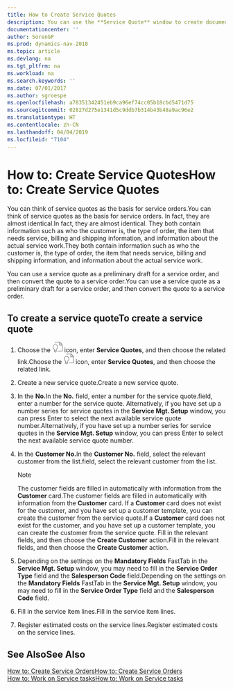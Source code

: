 ```yaml
---
title: How to Create Service Quotes
description: You can use the **Service Quote** window to create documents where you enter information about a service, such as repairs and maintenance, on service items by customer request. You can use a service quote as a preliminary draft for a service order, and then convert the quote to a service order.
documentationcenter: ''
author: SorenGP
ms.prod: dynamics-nav-2018
ms.topic: article
ms.devlang: na
ms.tgt_pltfrm: na
ms.workload: na
ms.search.keywords: ''
ms.date: 07/01/2017
ms.author: sgroespe
ms.openlocfilehash: a78351342451eb9ca96ef74cc05b18cbd5471d75
ms.sourcegitcommit: 02827d275e1341d5c9ddb7b314b43b48a9ac96e2
ms.translationtype: HT
ms.contentlocale: zh-CN
ms.lasthandoff: 04/04/2019
ms.locfileid: "7104"
---
```

# <a name="how-to-create-service-quotes"></a><span data-ttu-id="11ad8-104">How to: Create Service Quotes</span><span class="sxs-lookup"><span data-stu-id="11ad8-104">How to: Create Service Quotes</span></span>
<span data-ttu-id="11ad8-105">You can think of service quotes as the basis for service orders.</span><span class="sxs-lookup"><span data-stu-id="11ad8-105">You can think of service quotes as the basis for service orders.</span></span> <span data-ttu-id="11ad8-106">In fact, they are almost identical.</span><span class="sxs-lookup"><span data-stu-id="11ad8-106">In fact, they are almost identical.</span></span> <span data-ttu-id="11ad8-107">They both contain information such as who the customer is, the type of order, the item that needs service, billing and shipping information, and information about the actual service work.</span><span class="sxs-lookup"><span data-stu-id="11ad8-107">They both contain information such as who the customer is, the type of order, the item that needs service, billing and shipping information, and information about the actual service work.</span></span>
 
<span data-ttu-id="11ad8-108">You can use a service quote as a preliminary draft for a service order, and then convert the quote to a service order.</span><span class="sxs-lookup"><span data-stu-id="11ad8-108">You can use a service quote as a preliminary draft for a service order, and then convert the quote to a service order.</span></span>  
  
## <a name="to-create-a-service-quote"></a><span data-ttu-id="11ad8-109">To create a service quote</span><span class="sxs-lookup"><span data-stu-id="11ad8-109">To create a service quote</span></span>  
1. <span data-ttu-id="11ad8-110">Choose the ![Search for Page or Report](media/ui-search/search_small.png "Search for Page or Report icon") icon, enter **Service Quotes**, and then choose the related link.</span><span class="sxs-lookup"><span data-stu-id="11ad8-110">Choose the ![Search for Page or Report](media/ui-search/search_small.png "Search for Page or Report icon") icon, enter **Service Quotes**, and then choose the related link.</span></span>  
2. <span data-ttu-id="11ad8-111">Create a new service quote.</span><span class="sxs-lookup"><span data-stu-id="11ad8-111">Create a new service quote.</span></span>  
3. <span data-ttu-id="11ad8-112">In the **No.**</span><span class="sxs-lookup"><span data-stu-id="11ad8-112">In the **No.**</span></span> <span data-ttu-id="11ad8-113">field, enter a number for the service quote.</span><span class="sxs-lookup"><span data-stu-id="11ad8-113">field, enter a number for the service quote.</span></span> <span data-ttu-id="11ad8-114">Alternatively, if you have set up a number series for service quotes in the **Service Mgt. Setup** window, you can press Enter to select the next available service quote number.</span><span class="sxs-lookup"><span data-stu-id="11ad8-114">Alternatively, if you have set up a number series for service quotes in the **Service Mgt. Setup** window, you can press Enter to select the next available service quote number.</span></span>  
4. <span data-ttu-id="11ad8-115">In the **Customer No.**</span><span class="sxs-lookup"><span data-stu-id="11ad8-115">In the **Customer No.**</span></span>  <span data-ttu-id="11ad8-116">field, select the relevant customer from the list.</span><span class="sxs-lookup"><span data-stu-id="11ad8-116">field, select the relevant customer from the list.</span></span>  

   > [!Note]  
   >  <span data-ttu-id="11ad8-117">The customer fields are filled in automatically with information from the **Customer** card.</span><span class="sxs-lookup"><span data-stu-id="11ad8-117">The customer fields are filled in automatically with information from the **Customer** card.</span></span> <span data-ttu-id="11ad8-118">If a **Customer** card does not exist for the customer, and you have set up a customer template, you can create the customer from the service quote.</span><span class="sxs-lookup"><span data-stu-id="11ad8-118">If a **Customer** card does not exist for the customer, and you have set up a customer template, you can create the customer from the service quote.</span></span> <span data-ttu-id="11ad8-119">Fill in the relevant fields, and then choose the **Create Customer** action.</span><span class="sxs-lookup"><span data-stu-id="11ad8-119">Fill in the relevant fields, and then choose the **Create Customer** action.</span></span>  
  
5. <span data-ttu-id="11ad8-120">Depending on the settings on the **Mandatory Fields** FastTab in the **Service Mgt. Setup** window, you may need to fill in the **Service Order Type** field and the **Salesperson Code** field.</span><span class="sxs-lookup"><span data-stu-id="11ad8-120">Depending on the settings on the **Mandatory Fields** FastTab in the **Service Mgt. Setup** window, you may need to fill in the **Service Order Type** field and the **Salesperson Code** field.</span></span>  
6. <span data-ttu-id="11ad8-121">Fill in the service item lines.</span><span class="sxs-lookup"><span data-stu-id="11ad8-121">Fill in the service item lines.</span></span>  
7. <span data-ttu-id="11ad8-122">Register estimated costs on the service lines.</span><span class="sxs-lookup"><span data-stu-id="11ad8-122">Register estimated costs on the service lines.</span></span>  
  
## <a name="see-also"></a><span data-ttu-id="11ad8-123">See Also</span><span class="sxs-lookup"><span data-stu-id="11ad8-123">See Also</span></span>  
[<span data-ttu-id="11ad8-124">How to: Create Service Orders</span><span class="sxs-lookup"><span data-stu-id="11ad8-124">How to: Create Service Orders</span></span>](service-how-to-create-service-orders.md)  
[<span data-ttu-id="11ad8-125">How to: Work on Service tasks</span><span class="sxs-lookup"><span data-stu-id="11ad8-125">How to: Work on Service tasks</span></span>](service-how-to-work-on-service-tasks.md)  

 